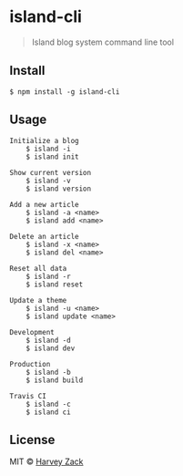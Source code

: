 # island-cli
> Island blog system command line tool

## Install

```
$ npm install -g island-cli
```

## Usage

```
Initialize a blog
    $ island -i
    $ island init

Show current version
    $ island -v
    $ island version

Add a new article
    $ island -a <name>
    $ island add <name>

Delete an article
    $ island -x <name>
    $ island del <name>

Reset all data
    $ island -r
    $ island reset

Update a theme
    $ island -u <name>
    $ island update <name>

Development
    $ island -d
    $ island dev

Production
    $ island -b
    $ island build

Travis CI
    $ island -c
    $ island ci
```

## License

MIT © [Harvey Zack](https://www.zhw-island.com/)